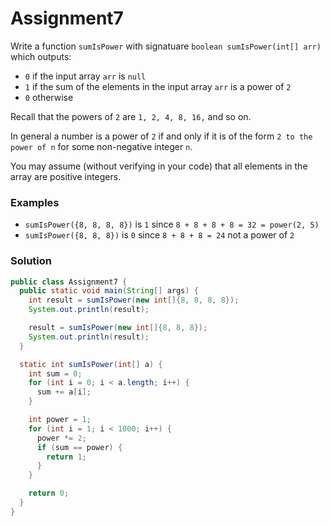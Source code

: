 # Assignment7

Write a function `sumIsPower` with signatuare `boolean sumIsPower(int[] arr)` which outputs:

* `0` if the input array `arr` is `null`
* `1` if the sum of the elements in the input array `arr` is a power of `2`
* `0` otherwise

Recall that the powers of `2` are `1, 2, 4, 8, 16,` and so on.

In general a number is a power of `2` if and only if it is of the form `2 to the power of n` for some non-negative integer `n`.

You may assume (without verifying in your code) that all elements in the array are positive integers. 

### Examples

* `sumIsPower({8, 8, 8, 8})` is `1` since `8 + 8 + 8 + 8 = 32 = power(2, 5)`
* `sumIsPower({8, 8, 8})` is `0` since `8 + 8 + 8 = 24` not a power of `2`

### Solution

```java
public class Assignment7 {
  public static void main(String[] args) {
    int result = sumIsPower(new int[]{8, 8, 8, 8});
    System.out.println(result);

    result = sumIsPower(new int[]{8, 8, 8});
    System.out.println(result);
  }

  static int sumIsPower(int[] a) {
    int sum = 0;
    for (int i = 0; i < a.length; i++) {
      sum += a[i];
    }

    int power = 1;
    for (int i = 1; i < 1000; i++) {
      power *= 2;
      if (sum == power) {
        return 1;
      }
    }

    return 0;
  }
}
```
